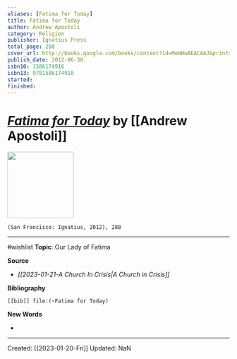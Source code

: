 ```yaml
---
aliases: [Fatima for Today]
title: Fatima for Today
author: Andrew Apostoli
category: Religion
publisher: Ignatius Press
total_page: 288
cover_url: http://books.google.com/books/content?id=MeHHwAEACAAJ&printsec=frontcover&img=1&zoom=1&source=gbs_api
publish_date: 2012-06-30
isbn10: 1586174916
isbn13: 9781586174910
started: 
finished: 
---
```

# *[Fatima for Today]()* by [[Andrew Apostoli]]

<img src="http://books.google.com/books/content?id=MeHHwAEACAAJ&printsec=frontcover&img=1&zoom=1&source=gbs_api" width=150>

`(San Francisco: Ignatius, 2012), 288`

--- 
#wishlist
**Topic**: Our Lady of Fatima

**Source**
- *[[2023-01-21-A Church In Crisis|A Church in Crisis]]*


**Bibliography**

```query
[[bib]] file:(~Fatima for Today)
```
 

**New Words**

- 

---
Created: [[2023-01-20-Fri]]
Updated: NaN
